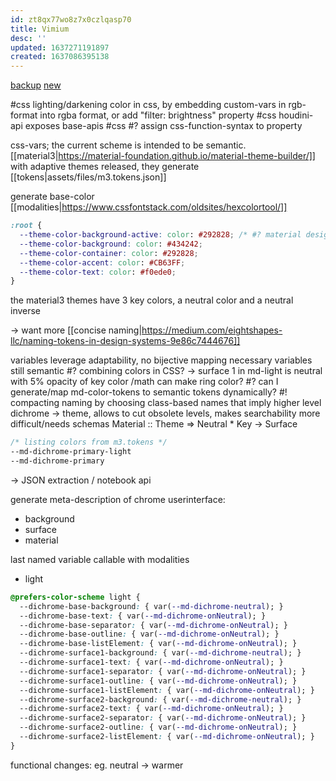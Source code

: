 ```yaml
---
id: zt8qx77wo8z7x0czlqasp70
title: Vimium
desc: ''
updated: 1637271191897
created: 1637086395138
---
```


[backup](assets/files/vimium.backup.css)
[new](assets/files/vimium.css)

#css lighting/darkening color in css, by embedding custom-vars in rgb-format into rgba format, or add "filter: brightness" property
#css houdini-api exposes base-apis
#css #? assign css-function-syntax to property

css-vars; the current scheme is intended to be semantic.
[[material3|https://material-foundation.github.io/material-theme-builder/]] with adaptive themes released, they generate [[tokens|assets/files/m3.tokens.json]]

generate base-color [[modalities|https://www.cssfontstack.com/oldsites/hexcolortool/]]
```CSS
:root {
  --theme-color-background-active: color: #292828; /* #? material design float colorDiff? */
  --theme-color-background: color: #434242;
  --theme-color-container: color: #292828;
  --theme-color-accent: color: #CB63FF;
  --theme-color-text: color: #f0ede0;
}
```
the material3 themes have 3 key colors, a neutral color and a neutral inverse

-> want more [[concise naming|https://medium.com/eightshapes-llc/naming-tokens-in-design-systems-9e86c7444676]]

variables leverage adaptability, no bijective mapping necessary
variables still semantic
#? combining colors in CSS?
-> surface 1 in md-light is neutral with 5% opacity of key color
/math can make ring color?
#? can I generate/map md-color-tokens to semantic tokens dynamically?
#! compacting naming by choosing class-based names that imply higher level
  dichrome -> theme, allows to cut obsolete levels, makes searchability more difficult/needs schemas
Material :: Theme => Neutral * Key -> Surface
```CSS
/* listing colors from m3.tokens */
--md-dichrome-primary-light
--md-dichrome-primary
```
-> JSON extraction / notebook api

generate meta-description of chrome userinterface:
- background
- surface
- material

last named variable callable with modalities
- light

```CSS
@prefers-color-scheme light {
  --dichrome-base-background: { var(--md-dichrome-neutral); }
  --dichrome-base-text: { var(--md-dichrome-onNeutral); }
  --dichrome-base-separator: { var(--md-dichrome-onNeutral); }
  --dichrome-base-outline: { var(--md-dichrome-onNeutral); }
  --dichrome-base-listElement: { var(--md-dichrome-onNeutral); }
  --dichrome-surface1-background: { var(--md-dichrome-neutral); }
  --dichrome-surface1-text: { var(--md-dichrome-onNeutral); }
  --dichrome-surface1-separator: { var(--md-dichrome-onNeutral); }
  --dichrome-surface1-outline: { var(--md-dichrome-onNeutral); }
  --dichrome-surface1-listElement: { var(--md-dichrome-onNeutral); }
  --dichrome-surface2-background: { var(--md-dichrome-neutral); }
  --dichrome-surface2-text: { var(--md-dichrome-onNeutral); }
  --dichrome-surface2-separator: { var(--md-dichrome-onNeutral); }
  --dichrome-surface2-outline: { var(--md-dichrome-onNeutral); }
  --dichrome-surface2-listElement: { var(--md-dichrome-onNeutral); }
}
```
functional changes: eg. neutral -> warmer